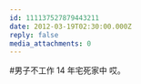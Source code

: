 ```yaml
---
id: 111137527879443211
date: 2012-03-19T02:30:00.000Z
reply: false
media_attachments: 0
---
```


#男子不工作 14 年宅死家中 哎。 ​​​​

